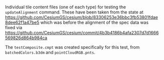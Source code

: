
Individual tile content files (one of each type) for testing the `updateAlignment` 
command. These have been taken from the state at 
https://github.com/CesiumGS/cesium/blob/83306253e36bbc3fb53801fdae8dee62f1a47be5
which was before the alignment of the spec data was fixed via
https://github.com/CesiumGS/cesium/commit/4b3b4186b4afa2307d7d1666569826d864b984ca

The `testComposite.cmpt` was created specifically for this test,
from `batchedColors.b3dm` and `pointCloudRGB.pnts`.


